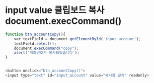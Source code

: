 # input value 클립보드 복사 document.execCommand\(\)

```javascript
function btn_accountCopy(){
    var textField = document.getElementById('input_account');
    textField.select();
    document.execCommand("copy");
    alert('계좌번호가 복사되었습니다');
}


<button onclick="btn_accountCopy()">
<input type="text" id="input_account" value="복사할 글자" readonly>
```

